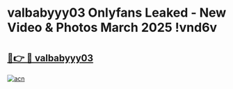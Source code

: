 # valbabyyy03 Onlyfans Leaked - New Video & Photos March 2025 !vnd6v

# <h2><a href="https://11wmr9.iuczelnia.edu.pl?title=valbabyyy03&ref=vnd6v">🔗👉 🔴 valbabyyy03</a></h2>

[![acn](https://github.com/user-attachments/assets/0f9c940e-d8b0-45ae-aac7-cd30a18b3e1c)](https://11wmr9.iuczelnia.edu.pl?title=valbabyyy03&ref=vnd6v)

